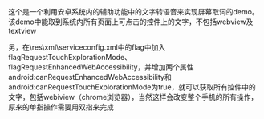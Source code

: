 这个是一个利用安卓系统内的辅助功能中的文字转语音来实现屏幕取词的demo。
该demo中能取到系统内所有页面上可点击的控件上的文字，不包括webview及textview

另，在\res\xml\serviceconfig.xml中的flag中加入flagRequestTouchExplorationMode、flagRequestEnhancedWebAccessibility，并增加两个属性android:canRequestEnhancedWebAccessibility和android:canRequestTouchExplorationMode为true，就可以获取所有控件中的文字，包括webiview（chrome浏览器），当然这样会改变整个手机的所有操作，原来的单指操作需要用双指来完成